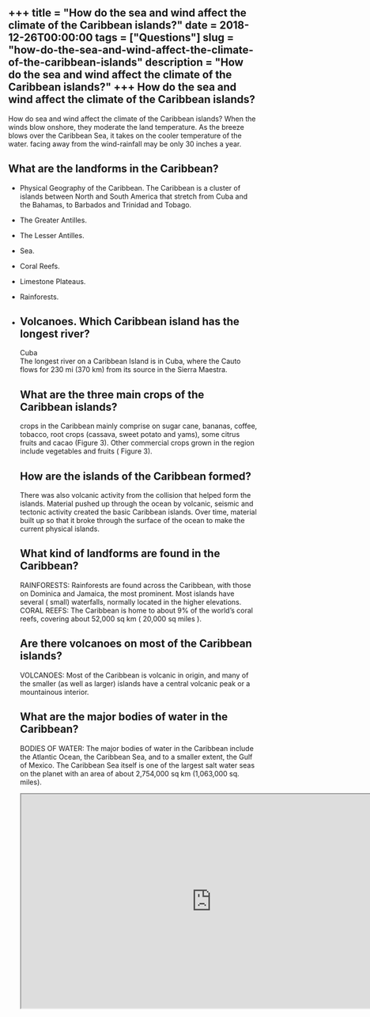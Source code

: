 +++
title = "How do the sea and wind affect the climate of the Caribbean islands?"
date = 2018-12-26T00:00:00
tags = ["Questions"]
slug = "how-do-the-sea-and-wind-affect-the-climate-of-the-caribbean-islands"
description = "How do the sea and wind affect the climate of the Caribbean islands?"
+++
How do the sea and wind affect the climate of the Caribbean islands?
--------------------------------------------------------------------

How do sea and wind affect the climate of the Caribbean islands? When the winds blow onshore, they moderate the land temperature. As the breeze blows over the Caribbean Sea, it takes on the cooler temperature of the water. facing away from the wind-rainfall may be only 30 inches a year.

What are the landforms in the Caribbean?
----------------------------------------

- Physical Geography of the Caribbean. The Caribbean is a cluster of islands between North and South America that stretch from Cuba and the Bahamas, to Barbados and Trinidad and Tobago.
- The Greater Antilles.
- The Lesser Antilles.
- Sea.
- Coral Reefs.
- Limestone Plateaus.
- Rainforests.
- Volcanoes. Which Caribbean island has the longest river?
    ---------------------------------------------
    
    Cuba  
    The longest river on a Caribbean Island is in Cuba, where the Cauto flows for 230 mi (370 km) from its source in the Sierra Maestra.
    
    What are the three main crops of the Caribbean islands?
    -------------------------------------------------------
    
    crops in the Caribbean mainly comprise on sugar cane, bananas, coffee, tobacco, root crops (cassava, sweet potato and yams), some citrus fruits and cacao (Figure 3). Other commercial crops grown in the region include vegetables and fruits ( Figure 3).
    
    How are the islands of the Caribbean formed?
    --------------------------------------------
    
    There was also volcanic activity from the collision that helped form the islands. Material pushed up through the ocean by volcanic, seismic and tectonic activity created the basic Caribbean islands. Over time, material built up so that it broke through the surface of the ocean to make the current physical islands.
    
    What kind of landforms are found in the Caribbean?
    --------------------------------------------------
    
    RAINFORESTS: Rainforests are found across the Caribbean, with those on Dominica and Jamaica, the most prominent. Most islands have several ( small) waterfalls, normally located in the higher elevations. CORAL REEFS: The Caribbean is home to about 9% of the world’s coral reefs, covering about 52,000 sq km ( 20,000 sq miles ).
    
    Are there volcanoes on most of the Caribbean islands?
    -----------------------------------------------------
    
    VOLCANOES: Most of the Caribbean is volcanic in origin, and many of the smaller (as well as larger) islands have a central volcanic peak or a mountainous interior.
    
    What are the major bodies of water in the Caribbean?
    ----------------------------------------------------
    
    BODIES OF WATER: The major bodies of water in the Caribbean include the Atlantic Ocean, the Caribbean Sea, and to a smaller extent, the Gulf of Mexico. The Caribbean Sea itself is one of the largest salt water seas on the planet with an area of about 2,754,000 sq km (1,063,000 sq. miles).
    
    <iframe allow="accelerometer; autoplay; clipboard-write; encrypted-media; gyroscope; picture-in-picture" allowfullscreen="" class="__youtube_prefs__  epyt-is-override  no-lazyload" data-no-lazy="1" data-origheight="433" data-origwidth="770" data-skipgform_ajax_framebjll="" height="433" id="_ytid_41248" loading="lazy" src="https://www.youtube.com/embed/BZHwMZYNxAw?enablejsapi=1&autoplay=0&cc_load_policy=0&cc_lang_pref=&iv_load_policy=1&loop=0&modestbranding=0&rel=1&fs=1&playsinline=0&autohide=2&theme=dark&color=red&controls=1&" title="YouTube player" width="770"></iframe>